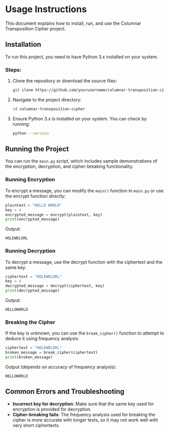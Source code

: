 
# Usage Instructions

This document explains how to install, run, and use the Columnar Transposition Cipher project.

## Installation

To run this project, you need to have Python 3.x installed on your system.

### Steps:
1. Clone the repository or download the source files:
   ```bash
   git clone https://github.com/yourusername/columnar-transposition-cipher.git
   ```
2. Navigate to the project directory:
   ```bash
   cd columnar-transposition-cipher
   ```
3. Ensure Python 3.x is installed on your system. You can check by running:
   ```bash
   python --version
   ```

## Running the Project

You can run the `main.py` script, which includes sample demonstrations of the encryption, decryption, and cipher-breaking functionality.

### Running Encryption

To encrypt a message, you can modify the `main()` function in `main.py` or use the encrypt function directly:

```python
plaintext = "HELLO WORLD"
key = 4
encrypted_message = encrypt(plaintext, key)
print(encrypted_message)
```

Output:
```
HOLEWDLORL
```

### Running Decryption

To decrypt a message, use the decrypt function with the ciphertext and the same key:

```python
ciphertext = "HOLEWDLORL"
key = 4
decrypted_message = decrypt(ciphertext, key)
print(decrypted_message)
```

Output:
```
HELLOWORLD
```

### Breaking the Cipher

If the key is unknown, you can use the `break_cipher()` function to attempt to deduce it using frequency analysis:

```python
ciphertext = "HOLEWDLORL"
broken_message = break_cipher(ciphertext)
print(broken_message)
```

Output (depends on accuracy of frequency analysis):
```
HELLOWORLD
```

## Common Errors and Troubleshooting

- **Incorrect key for decryption**: Make sure that the same key used for encryption is provided for decryption.
- **Cipher-breaking fails**: The frequency analysis used for breaking the cipher is more accurate with longer texts, so it may not work well with very short ciphertexts.

